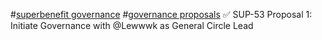 #[superbenefit governance](/notes/archive/clarity/Tags/superbenefit%20governance.md) #[governance proposals](/notes/archive/clarity/Tags/governance%20proposals.md) 
✅ SUP-53 Proposal 1: Initiate Governance with @Lewwwk as General Circle Lead